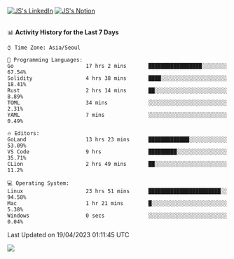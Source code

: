 
[![JS's LinkedIn](https://img.shields.io/badge/LinkedIn-blue?style=for-the-badge&logo=linkedin)](https://www.linkedin.com/in/jaeseung-lee-5a2a32139/) 
[![JS's Notion](https://img.shields.io/badge/Notion-black?style=for-the-badge&logo=notion)](https://bit.ly/ljswiki1) <br><br>
<!-- ![JS's GitHub stats](https://github-readme-stats-lemon-five.vercel.app/api?username=tkxkd0159&hide=contribs,prs,stars,issues&show_icons=true&theme=react&include_all_commits=true)   -->
<!-- ![Top Langs](https://github-readme-stats-lemon-five.vercel.app/api/top-langs/?username=tkxkd0159&layout=compact&hide=jupyter%20notebook,scss,html,css&langs_count=10)  -->


<!--START_SECTION:waka-->
📊 **Activity History for the Last 7 Days** 

```text
⌚︎ Time Zone: Asia/Seoul

💬 Programming Languages: 
Go                       17 hrs 2 mins       █████████████████░░░░░░░░   67.54% 
Solidity                 4 hrs 38 mins       ████░░░░░░░░░░░░░░░░░░░░░   18.41% 
Rust                     2 hrs 14 mins       ██░░░░░░░░░░░░░░░░░░░░░░░   8.89% 
TOML                     34 mins             ░░░░░░░░░░░░░░░░░░░░░░░░░   2.31% 
YAML                     7 mins              ░░░░░░░░░░░░░░░░░░░░░░░░░   0.49%

🔥 Editors: 
GoLand                   13 hrs 23 mins      █████████████░░░░░░░░░░░░   53.09% 
VS Code                  9 hrs               █████████░░░░░░░░░░░░░░░░   35.71% 
CLion                    2 hrs 49 mins       ██░░░░░░░░░░░░░░░░░░░░░░░   11.2%

💻 Operating System: 
Linux                    23 hrs 51 mins      ███████████████████████░░   94.58% 
Mac                      1 hr 21 mins        █░░░░░░░░░░░░░░░░░░░░░░░░   5.38% 
Windows                  0 secs              ░░░░░░░░░░░░░░░░░░░░░░░░░   0.04%

```


 Last Updated on 19/04/2023 01:11:45 UTC
<!--END_SECTION:waka-->

<a href="https://github.com/tkxkd0159/dsalgo">
  <img align="center" src="https://github-readme-stats-lemon-five.vercel.app/api/pin/?username=tkxkd0159&repo=dsalgo&theme=react" />
</a>


<!---
- 🔭 I’m currently working on ...
- 🌱 I’m currently learning blockchain and distributed network
- 👯 I’m looking to collaborate on ...
- 🤔 I’m looking for help with ...
- 💬 Ask me about ...
- 📫 How to reach me: ...
- 😄 Pronouns: ...
- ⚡ Fun fact: ...
-->
